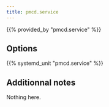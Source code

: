 ```yaml
---
title: pmcd.service
---
```


{{% provided_by "pmcd.service" %}}

## Options

{{% systemd_unit "pmcd.service" %}}

## Additionnal notes

Nothing here.